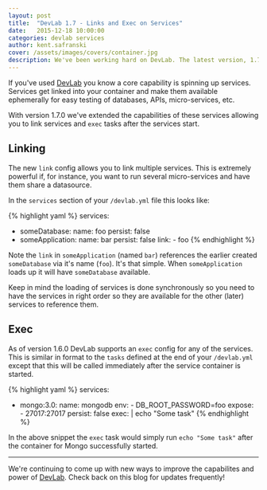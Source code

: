 ```yaml
---
layout: post
title:  "DevLab 1.7 - Links and Exec on Services"
date:   2015-12-18 10:00:00
categories: devlab services
author: kent.safranski
cover: /assets/images/covers/container.jpg
description: We've been working hard on DevLab. The latest version, 1.7.0, adds the ability to use exec and links on services.
---
```


If you've used [DevLab](https://github.com/TechnologyAdvice/DevLab) you know a core capability is spinning up services. Services get linked into your container and make them available ephemerally for easy testing of databases, APIs, micro-services, etc.

With version 1.7.0 we've extended the capabilities of these services allowing you to link services and `exec` tasks after the services start.

## Linking

The new `link` config allows you to link multiple services. This is extremely powerful if, for instance, you want to run several micro-services and have them share a datasource.

In the `services` section of your `/devlab.yml` file this looks like:

{% highlight yaml %}
services:
  - someDatabase:
      name: foo
      persist: false
  - someApplication:
      name: bar
      persist: false
      link:
        - foo
{% endhighlight %}

Note the `link` in `someApplication` (named `bar`) references the earlier created `someDatabase` via it's name (`foo`). It's that simple. When `someApplication` loads up it will have `someDatabase` available.

Keep in mind the loading of services is done synchronously so you need to have the services in right order so they are available for the other (later) services to reference them.

## Exec

As of version 1.6.0 DevLab supports an `exec` config for any of the services. This is similar in format to the `tasks` defined at the end of your `/devlab.yml` except that this will be called immediately after the service container is started.

{% highlight yaml %}
services:
  - mongo:3.0:
      name: mongodb
      env:
        - DB_ROOT_PASSWORD=foo
      expose:
        - 27017:27017
      persist: false
      exec: |
        echo "Some task"
{% endhighlight %}

In the above snippet the `exec` task would simply run `echo "Some task"` after the container for Mongo successfully started.

---

We're continuing to come up with new ways to improve the capabilites and power of [DevLab](https://github.com/TechnologyAdvice/DevLab). Check back on this blog for updates frequently!



